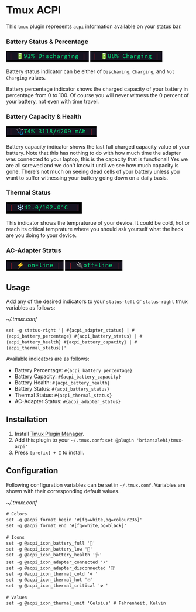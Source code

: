 # Tmux ACPI

This `tmux` plugin represents `acpi` information available on your status bar.

### Battery Status & Percentage

![Battery Status](images/acpi-battery-discharing.png)
![Battery Status](images/acpi-battery-charging.png)

Battery status indicator can be either of `Discharing`, `Charging`, and `Not
Charging` values.

Battery percentage indicator shows the charged capacity of your battery in
percentage from 0 to 100. Of course you will never witness the 0 percent of
your battery, not even with time travel.

### Battery Capacity & Health

![Battery Capacity](images/acpi-battery-health.png)

Battery capacity indicator shows the last full charged capacity value of your
battery. Note that this has nothing to do with how much time the adapter was
connected to your laptop, this is the capacity that is functional! Yes we are
all screwed and we don't know it until we see how much capacity is gone.
There's not much on seeing dead cells of your battery unless you want to suffer
witnessing your battery going down on a daily basis.

### Thermal Status

![Thermal Status](images/acpi-thermal-cold.png)

This indicator shows the tempraturue of your device. It could be cold, hot or
reach its critical temprature where you should ask yourself what the heck are
you doing to your device.

### AC-Adapter Status

![AC Adapter Status](images/acpi-adapter-online.png)
![AC Adapter Status](images/acpi-adapter-offline.png)

## Usage

Add any of the desired indicators to your `status-left` or `status-right` tmux
variables as follows:

*~/.tmux.conf*
```
set -g status-right '| #{acpi_adapter_status} | #{acpi_battery_percentage} #{acpi_battery_status} | #{acpi_battery_health} #{acpi_battery_capacity} | #{acpi_thermal_status}|'
```

Available indicators are as follows:

- Battery Percentage: `#{acpi_battery_percentage}`
- Battery Capacity: `#{acpi_battery_capacity}`
- Battery Health: `#{acpi_battery_health}`
- Battery Status: `#{acpi_battery_status}`
- Thermal Status: `#{acpi_thermal_status}`
- AC-Adapter Status: `#{acpi_adapter_status}`

## Installation

1. Install [Tmux Plugin Manager](https://github.com/tmux-plugins/tpm).
2. Add this plugin to your `~/.tmux.conf`: `set @plugin 'briansalehi/tmux-acpi'`
3. Press `[prefix] + I` to install.

## Configuration

Following configuration variables can be set in `~/.tmux.conf`.
Variables are shown with their corresponding default values.

*~/.tmux.conf*
```
# Colors
set -g @acpi_format_begin '#[fg=white,bg=colour236]'
set -g @acpi_format_end '#[fg=white,bg=black]'

# Icons
set -g @acpi_icon_battery_full '🔋'
set -g @acpi_icon_battery_low '🪫'
set -g @acpi_icon_battery_health '🩺'
set -g @acpi_icon_adapter_connected '⚡️'
set -g @acpi_icon_adapter_disconnected '🔌'
set -g @acpi_icon_thermal_cold '❄️ '
set -g @acpi_icon_thermal_hot '🔥'
set -g @acpi_icon_thermal_critical '☢️ '

# Values
set -g @acpi_icon_thermal_unit 'Celsius' # Fahrenheit, Kelvin
```
